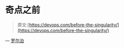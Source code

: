 # 奇点之前

> 原文:[https://devops.com/before-the-singularity/](https://devops.com/before-the-singularity/)

— [罗尔泊](https://devops.com/author/breselman/)